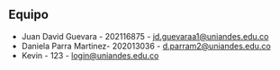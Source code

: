 ## Equipo
- Juan David Guevara - 202116875 - [jd.guevaraa1@uniandes.edu.co](mailto:jd.guevaraa1@uniandes.edu.co)
- Daniela Parra Martinez- 202013036 - [d.parram2@uniandes.edu.co](mailto:d.parram2@uniandes.edu.co)
- Kevin - 123 - [login@uniandes.edu.co](mailto:login@uniandes.edu.co)
